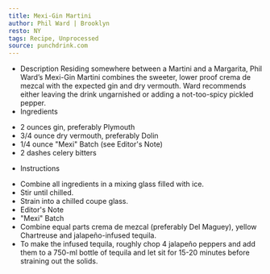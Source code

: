 ```yaml
---
title: Mexi-Gin Martini
author: Phil Ward | Brooklyn
resto: NY
tags: Recipe, Unprocessed
source: punchdrink.com
---
```

- Description
Residing somewhere between a Martini and a Margarita, Phil Ward’s Mexi-Gin Martini combines the sweeter, lower proof crema de mezcal with the expected gin and dry vermouth. Ward recommends either leaving the drink ungarnished or adding a not-too-spicy pickled pepper.
- Ingredients
* 2 ounces gin, preferably Plymouth
* 3/4 ounce dry vermouth, preferably Dolin
* 1/4 ounce "Mexi" Batch (see Editor\'s Note)
* 2 dashes celery bitters
- Instructions
* Combine all ingredients in a mixing glass filled with ice.
* Stir until chilled.
* Strain into a chilled coupe glass.
* Editor\'s Note
* "Mexi" Batch
* Combine equal parts crema de mezcal (preferably Del Maguey), yellow Chartreuse and jalapeño-infused tequila.
* To make the infused tequila, roughly chop 4 jalapeño peppers and add them to a 750-ml bottle of tequila and let sit for 15-20 minutes before straining out the solids.

